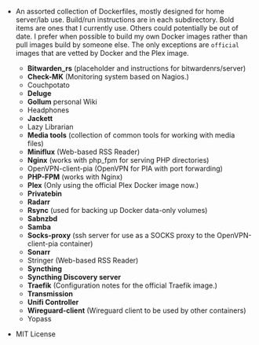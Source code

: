 * An assorted collection of Dockerfiles, mostly designed for home server/lab
  use. Build/run instructions are in each subdirectory. Bold items are ones that
  I currently use. Others could potentially be out of date. I prefer when
  possible to build my own Docker images rather than pull images build by
  someone else. The only exceptions are `official` images that are vetted by
  Docker and the Plex image.

  - **Bitwarden_rs** (placeholder and instructions for bitwardenrs/server)
  - **Check-MK** (Monitoring system based on Nagios.)
  - Couchpotato
  - **Deluge**
  - **Gollum** personal Wiki
  - Headphones
  - **Jackett**
  - Lazy Librarian
  - **Media tools** (collection of common tools for working with media files)
  - **Miniflux** (Web-based RSS Reader)
  - **Nginx** (works with php_fpm for serving PHP directories)
  - OpenVPN-client-pia (OpenVPN for PIA with port forwarding)
  - **PHP-FPM** (works with Nginx)
  - **Plex** (Only using the official Plex Docker image now.)
  - **Privatebin**
  - **Radarr**
  - **Rsync** (used for backing up Docker data-only volumes)
  - **Sabnzbd**
  - **Samba**
  - **Socks-proxy** (ssh server for use as a SOCKS proxy to the OpenVPN-client-pia container)
  - **Sonarr**
  - Stringer (Web-based RSS Reader)
  - **Syncthing**
  - **Syncthing Discovery server**
  - **Traefik** (Configuration notes for the official Traefik image.)
  - **Transmission**
  - **Unifi Controller**
  - **Wireguard-client** (Wireguard client to be used by other containers)
  - Yopass

* MIT License
